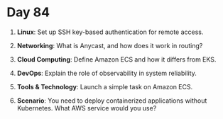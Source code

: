 # Day 84


1. **Linux**: Set up SSH key-based authentication for remote access.

2. **Networking**: What is Anycast, and how does it work in routing?

3. **Cloud Computing**: Define Amazon ECS and how it differs from EKS.

4. **DevOps**: Explain the role of observability in system reliability.

5. **Tools & Technology**: Launch a simple task on Amazon ECS.

6. **Scenario**: You need to deploy containerized applications without Kubernetes. What AWS service would you use?


